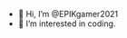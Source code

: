 - 👋 Hi, I’m @EPIKgamer2021
- 👀 I’m interested in coding.

<!---
EPIKgamer2021/EPIKgamer2021 is a ✨ special ✨ repository because its `README.md` (this file) appears on your GitHub profile.
You can click the Preview link to take a look at your changes.
--->
